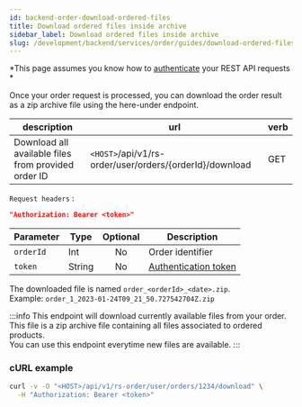 ```yaml
---
id: backend-order-download-ordered-files
title: Download ordered files inside archive
sidebar_label: Download ordered files inside archive
slug: /development/backend/services/order/guides/download-ordered-files
---
```


*This page assumes you know how
to [authenticate](../../../../services/authentication/api-guides/rest/authent-oauth2.mdx)
your REST API requests *

Once your order request is processed, you can download the order result as a zip archive file using the here-under
endpoint.

| description                                         | url                                                     | verb | 
|-----------------------------------------------------|---------------------------------------------------------|------|
| Download all available files from provided order ID | `<HOST>`/api/v1/rs-order/user/orders/{orderId}/download | GET  |

`Request headers` :

```json
"Authorization: Bearer <token>"
```

| Parameter | Type   | Optional | Description                                                                                               |
|-----------|--------|:--------:|-----------------------------------------------------------------------------------------------------------|
| `orderId` | Int    |    No    | Order identifier                                                                                          |
| `token`   | String |    No    | [Authentication token](../../../../services/authentication/api-guides/rest/authent-oauth2.mdx) |

The downloaded file is named `order_<orderId>_<date>.zip`.  
Example: `order_1_2023-01-24T09_21_50.727542704Z.zip`

:::info
This endpoint will download currently available files from your order.  
This file is a zip archive file containing all files associated to ordered products.  
You can use this endpoint everytime new files are available.
:::

### cURL example

```bash
curl -v -O "<HOST>/api/v1/rs-order/user/orders/1234/download" \
  -H "Authorization: Bearer <token>"
```
